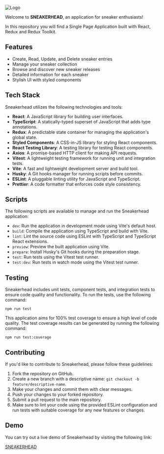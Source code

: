 ![Logo](https://berta-gorriz-final-project-front-2023.netlify.app/img/logo.svg)

Welcome to **SNEAKERHEAD**, an application for sneaker enthusiasts!

In this repository you will find a Single Page Application built with React, Redux and Redux Toolkit.

## Features

- Create, Read, Update, and Delete sneaker entries
- Manage your sneaker collection
- Browse and discover new sneaker releases
- Detailed information for each sneaker
- Stylish UI with styled components

## Tech Stack

Sneakerhead utilizes the following technologies and tools:

- **React**: A JavaScript library for building user interfaces.
- **TypeScript**: A statically-typed superset of JavaScript that adds type annotations.
- **Redux**: A predictable state container for managing the application's global state.
- **Styled Components**: A CSS-in-JS library for styling React components.
- **React Testing Library**: A testing library for testing React components.
- **Axios**: A promise-based HTTP client for making API requests.
- **Vitest**: A lightweight testing framework for running unit and integration tests.
- **Vite**: A fast and lightweight development server and build tool.
- **Husky**: A Git hooks manager for running scripts before commits.
- **ESLint**: A pluggable linting utility for JavaScript and TypeScript.
- **Prettier**: A code formatter that enforces code style consistency.

## Scripts

The following scripts are available to manage and run the Sneakerhead application:

- `dev`: Run the application in development mode using Vite's default host.
- `build`: Compile the application using TypeScript and build with Vite.
- `lint`: Lint the source code using ESLint with TypeScript and TypeScript React extensions.
- `preview`: Preview the built application using Vite.
- `prepare`: Install Husky's Git hooks during the preparation stage.
- `test`: Run tests using the Vitest test runner.
- `test:dev`: Run tests in watch mode using the Vitest test runner.

## Testing

Sneakerhead includes unit tests, component tests, and integration tests to ensure code quality and functionality. To run the tests, use the following command:

`npm run test`

This application aims for 100% test coverage to ensure a high level of code quality. The test coverage results can be generated by running the following command:

`npm run test:coverage`

## Contributing

If you'd like to contribute to Sneakerhead, please follow these guidelines:

1. Fork the repository on GitHub.
2. Create a new branch with a descriptive name: `git checkout -b feature/descriptive-name`.
3. Make your changes and commit them with clear messages.
4. Push your changes to your forked repository.
5. Submit a pull request to the main repository.
6. Make sure to lint your code using the provided ESLint configuration and run tests with suitable coverage for any new features or changes.

## Demo

You can try out a live demo of Sneakerhead by visiting the following link:

[SNEAKERHEAD](https://berta-gorriz-final-project-front-2023.netlify.app/)
